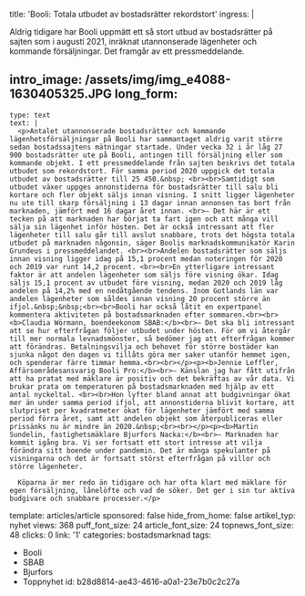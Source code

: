 title: 'Booli: Totala utbudet av bostadsrätter rekordstort'
ingress: |
  <p>Aldrig tidigare har Booli uppmätt ett så stort utbud av bostadsrätter på sajten som i augusti 2021, inräknat utannonserade lägenheter och kommande försäljningar. Det framgår av ett pressmeddelande.
  </p>
  
intro_image: /assets/img/img_e4088-1630405325.JPG
long_form:
  -
    type: text
    text: |
      <p>Antalet utannonserade bostadsrätter och kommande lägenhetsförsäljningar på Booli har sammantaget aldrig varit större sedan bostadssajtens mätningar startade. Under vecka 32 i år låg 27 900 bostadsrätter ute på Booli, antingen till försäljning eller som kommande objekt. I ett pressmeddelande från sajten beskrivs det totala utbudet som rekordstort. För samma period 2020 uppgick det totala utbudet av bostadsrätter till 25 450.&nbsp; <br><br>Samtidigt som utbudet växer uppges annonstiderna för bostadsrätter till salu bli kortare och fler objekt säljs innan visning. I snitt ligger lägenheter nu ute till skarp försäljning i 13 dagar innan annonsen tas bort från marknaden, jämfört med 16 dagar året innan. <br>– Det här är ett tecken på att marknaden har börjat ta fart igen och att många vill sälja sin lägenhet inför hösten. Det är också intressant att fler lägenheter till salu går till avslut snabbare, trots det högsta totala utbudet på marknaden någonsin, säger Boolis marknadskommunikatör Karin Grundeus i pressmeddelandet. <br><br>Andelen bostadsrätter som säljs innan visning ligger idag på 15,1 procent medan noteringen för 2020 och 2019 var runt 14,2 procent. <br><br>En ytterligare intressant faktor är att andelen lägenheter som säljs före visning ökar. Idag säljs 15,1 procent av utbudet före visning, medan 2020 och 2019 låg andelen på 14,2% med en nedåtgående tendens. Inom Gotlands län var andelen lägenheter som såldes innan visning 20 procent större än ifjol.&nbsp;&nbsp;<br><br>Booli har också låtit en expertpanel kommentera aktiviteten på bostadsmarknaden efter sommaren.<br><br><b>Claudia Wörmann, boendeekonom SBAB:</b><br>– Det ska bli intressant att se hur efterfrågan följer utbudet under hösten. För om vi återgår till mer normala levnadsmönster, så bedömer jag att efterfrågan kommer att förändras. Betalningsvilja och behovet för större bostäder kan sjunka något den dagen vi tillåts göra mer saker utanför hemmet igen, och spenderar färre timmar hemma.<br><br></p><p><b>Jennie Leffler, Affärsområdesansvarig Booli Pro:</b><br>– Känslan jag har fått utifrån att ha pratat med mäklare är positiv och det bekräftas av vår data. Vi brukar prata om temperaturen på bostadsmarknaden med hjälp av ett antal nyckeltal. <br><br>Hon lyfter bland annat att budgivningar ökat mer än under samma period ifjol, att annonstiderna blivit kortare, att slutpriset per kvadratmeter ökat för lägenheter jämfört med samma period förra året, samt att andelen objekt som återpubliceras eller prissänks nu är mindre än 2020.&nbsp;<br><br></p><p><b>Martin Sundelin, fastighetsmäklare Bjurfors Nacka:</b><br>– Marknaden har kommit igång bra. Vi ser fortsatt ett stort intresse att vilja förändra sitt boende under pandemin. Det är många spekulanter på visningarna och det är fortsatt störst efterfrågan på villor och större lägenheter.
      
      Köparna är mer redo än tidigare och har ofta klart med mäklare för egen försäljning, lånelöfte och vad de söker. Det ger i sin tur aktiva budgivare och snabbare processer.</p>
      
template: articles/article
sponsored: false
hide_from_home: false
artikel_typ: nyhet
views: 368
puff_font_size: 24
article_font_size: 24
topnews_font_size: 48
clicks: 0
link: '1'
categories: bostadsmarknad
tags:
  - Booli
  - SBAB
  - Bjurfors
  - Toppnyhet
id: b28d8814-ae43-4616-a0a1-23e7b0c2c27a
